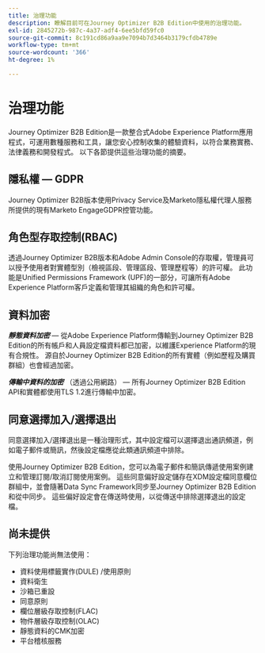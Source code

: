 ```yaml
---
title: 治理功能
description: 瞭解目前可在Journey Optimizer B2B Edition中使用的治理功能。
exl-id: 2845272b-987c-4a37-adf4-6ee5bfd59fc0
source-git-commit: 8c191cd86a9aa9e7094b7d3464b3179cfdb4789e
workflow-type: tm+mt
source-wordcount: '366'
ht-degree: 1%

---
```


# 治理功能

Journey Optimizer B2B Edition是一款整合式Adobe Experience Platform應用程式，可運用數種服務和工具，讓您安心控制收集的體驗資料，以符合業務實務、法律義務和開發程式。 以下各節提供這些治理功能的摘要。

## 隱私權 — GDPR

Journey Optimizer B2B版本使用Privacy Service及Marketo隱私權代理人服務所提供的現有Marketo EngageGDPR控管功能。

## 角色型存取控制(RBAC)

透過Journey Optimizer B2B版本和Adobe Admin Console的存取權，管理員可以授予使用者對實體型別（檢視區段、管理區段、管理歷程等）的許可權。 此功能是Unified Permissions Framework (UPF)的一部分，可讓所有Adobe Experience Platform客戶定義和管理其組織的角色和許可權。

## 資料加密

**_靜態資料加密_** — 從Adobe Experience Platform傳輸到Journey Optimizer B2B Edition的所有帳戶和人員設定檔資料都已加密，以維護Experience Platform的現有合規性。 源自於Journey Optimizer B2B Edition的所有實體（例如歷程及購買群組）也會經過加密。

**_傳輸中資料的加密_** （透過公用網路） — 所有Journey Optimizer B2B Edition API和實體都使用TLS 1.2進行傳輸中加密。

## 同意選擇加入/選擇退出

同意選擇加入/選擇退出是一種治理形式，其中設定檔可以選擇退出通訊頻道，例如電子郵件或簡訊，然後設定檔應從此類通訊頻道中排除。

使用Journey Optimizer B2B Edition，您可以為電子郵件和簡訊傳遞使用案例建立和管理訂閱/取消訂閱使用案例。 這些同意偏好設定儲存在XDM設定檔同意欄位群組中，並會隨著Data Sync Framework同步至Journey Optimizer B2B Edition和從中同步。 這些偏好設定會在傳送時使用，以從傳送中排除選擇退出的設定檔。

## 尚未提供

下列治理功能尚無法使用：

* 資料使用標籤實作(DULE) /使用原則
* 資料衛生
* 沙箱已重設
* 同意原則
* 欄位層級存取控制(FLAC)
* 物件層級存取控制(OLAC)
* 靜態資料的CMK加密
* 平台稽核服務

